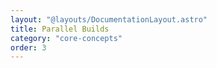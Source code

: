 ```yaml
---
layout: "@layouts/DocumentationLayout.astro"
title: Parallel Builds
category: "core-concepts"
order: 3
---
```

